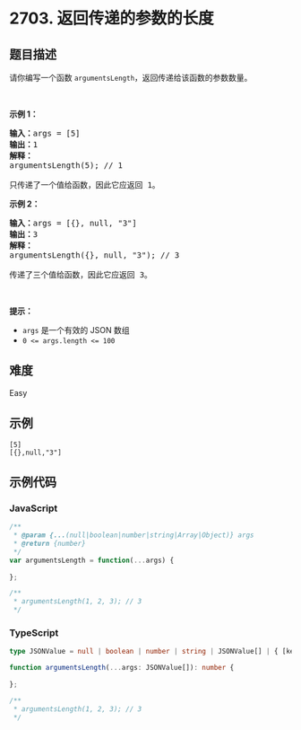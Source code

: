# 2703. 返回传递的参数的长度

## 题目描述

请你编写一个函数 <code>argumentsLength</code>，返回传递给该函数的参数数量。
<p>&nbsp;</p>

<p><strong class="example">示例 1：</strong></p>

<pre>
<b>输入：</b>args = [5]
<b>输出：</b>1
<strong>解释：</strong>
argumentsLength(5); // 1

只传递了一个值给函数，因此它应返回 1。
</pre>

<p><strong class="example">示例 2：</strong></p>

<pre>
<b>输入：</b>args = [{}, null, "3"]
<b>输出：</b>3
<b>解释：</b>
argumentsLength({}, null, "3"); // 3

传递了三个值给函数，因此它应返回 3。
</pre>

<p>&nbsp;</p>

<p><strong>提示：</strong></p>

<ul>
	<li><code>args</code>&nbsp;是一个有效的 JSON 数组</li>
	<li><code>0 &lt;= args.length &lt;= 100</code></li>
</ul>


## 难度

Easy

## 示例

```
[5]
[{},null,"3"]
```

## 示例代码

### JavaScript

```javascript
/**
 * @param {...(null|boolean|number|string|Array|Object)} args
 * @return {number}
 */
var argumentsLength = function(...args) {
    
};

/**
 * argumentsLength(1, 2, 3); // 3
 */
```

### TypeScript

```typescript
type JSONValue = null | boolean | number | string | JSONValue[] | { [key: string]: JSONValue };

function argumentsLength(...args: JSONValue[]): number {
    
};

/**
 * argumentsLength(1, 2, 3); // 3
 */
```

